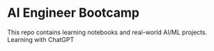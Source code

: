# AI Engineer Bootcamp

This repo contains learning notebooks and real-world AI/ML projects. Learning with ChatGPT